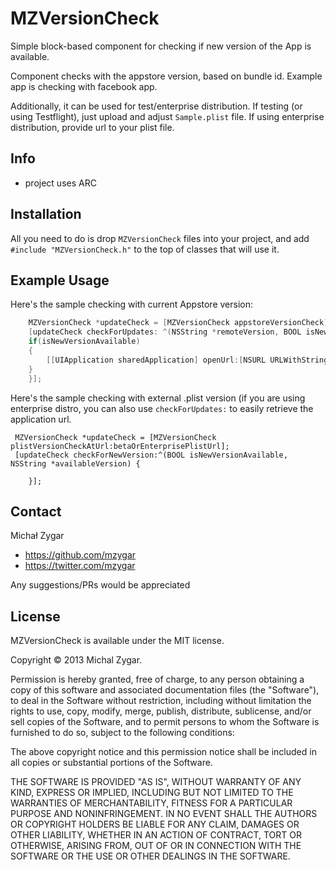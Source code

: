 # MZVersionCheck

Simple block-based component for checking if new version of the App is available. 

Component checks with the appstore version, based on bundle id. Example app is checking with facebook app.

Additionally, it can be used for test/enterprise distribution. If testing (or using Testflight), just upload and adjust `Sample.plist` file. If using enterprise distribution, provide url to your plist file.

## Info
* project uses ARC


## Installation

All you need to do is drop `MZVersionCheck` files into your project, and add `#include "MZVersionCheck.h"` to the top of classes that will use it.

## Example Usage

Here's the sample checking with current Appstore version:

``` objective-c
    MZVersionCheck *updateCheck = [MZVersionCheck appstoreVersionCheck];
    [updateCheck checkForUpdates: ^(NSString *remoteVersion, BOOL isNewVersionAvailable, NSString *applicationURL) {
    if(isNewVersionAvailable)
    {
    	[[UIApplication sharedApplication] openUrl:[NSURL URLWithString:applicationURL]];//opens app in Appstore
    }
    }];
```

Here's the sample checking with external .plist version (if you are using enterprise distro, you can also use `checkForUpdates:` to easily retrieve the application url.

```
 MZVersionCheck *updateCheck = [MZVersionCheck plistVersionCheckAtUrl:betaOrEnterprisePlistUrl];
 [updateCheck checkForNewVersion:^(BOOL isNewVersionAvailable, NSString *availableVersion) {
    
    }];
```

## Contact

Michał Zygar

- https://github.com/mzygar
- https://twitter.com/mzygar

Any suggestions/PRs would be appreciated

## License

MZVersionCheck is available under the MIT license.

Copyright © 2013 Michal Zygar.

Permission is hereby granted, free of charge, to any person obtaining a copy of this software and associated documentation files (the "Software"), to deal in the Software without restriction, including without limitation the rights to use, copy, modify, merge, publish, distribute, sublicense, and/or sell copies of the Software, and to permit persons to whom the Software is furnished to do so, subject to the following conditions:

The above copyright notice and this permission notice shall be included in all copies or substantial portions of the Software.

THE SOFTWARE IS PROVIDED "AS IS", WITHOUT WARRANTY OF ANY KIND, EXPRESS OR IMPLIED, INCLUDING BUT NOT LIMITED TO THE WARRANTIES OF MERCHANTABILITY, FITNESS FOR A PARTICULAR PURPOSE AND NONINFRINGEMENT. IN NO EVENT SHALL THE AUTHORS OR COPYRIGHT HOLDERS BE LIABLE FOR ANY CLAIM, DAMAGES OR OTHER LIABILITY, WHETHER IN AN ACTION OF CONTRACT, TORT OR OTHERWISE, ARISING FROM, OUT OF OR IN CONNECTION WITH THE SOFTWARE OR THE USE OR OTHER DEALINGS IN THE SOFTWARE.